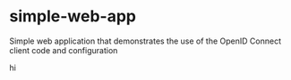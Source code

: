 simple-web-app
==============

Simple web application that demonstrates the use of the OpenID Connect client code and configuration

hi
